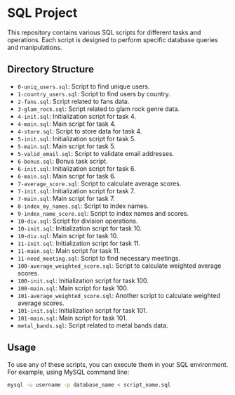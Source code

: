 # SQL Project

This repository contains various SQL scripts for different tasks and operations. Each script is designed to perform specific database queries and manipulations.

## Directory Structure

- `0-uniq_users.sql`: Script to find unique users.
- `1-country_users.sql`: Script to find users by country.
- `2-fans.sql`: Script related to fans data.
- `3-glam_rock.sql`: Script related to glam rock genre data.
- `4-init.sql`: Initialization script for task 4.
- `4-main.sql`: Main script for task 4.
- `4-store.sql`: Script to store data for task 4.
- `5-init.sql`: Initialization script for task 5.
- `5-main.sql`: Main script for task 5.
- `5-valid_email.sql`: Script to validate email addresses.
- `6-bonus.sql`: Bonus task script.
- `6-init.sql`: Initialization script for task 6.
- `6-main.sql`: Main script for task 6.
- `7-average_score.sql`: Script to calculate average scores.
- `7-init.sql`: Initialization script for task 7.
- `7-main.sql`: Main script for task 7.
- `8-index_my_names.sql`: Script to index names.
- `9-index_name_score.sql`: Script to index names and scores.
- `10-div.sql`: Script for division operations.
- `10-init.sql`: Initialization script for task 10.
- `10-div.sql`: Main script for task 10.
- `11-init.sql`: Initialization script for task 11.
- `11-main.sql`: Main script for task 11.
- `11-need_meeting.sql`: Script to find necessary meetings.
- `100-average_weighted_score.sql`: Script to calculate weighted average scores.
- `100-init.sql`: Initialization script for task 100.
- `100-main.sql`: Main script for task 100.
- `101-average_weighted_score.sql`: Another script to calculate weighted average scores.
- `101-init.sql`: Initialization script for task 101.
- `101-main.sql`: Main script for task 101.
- `metal_bands.sql`: Script related to metal bands data.

## Usage

To use any of these scripts, you can execute them in your SQL environment. For example, using MySQL command line:

```sh
mysql -u username -p database_name < script_name.sql

